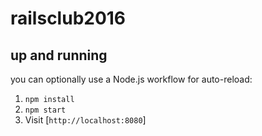 # railsclub2016

## up and running

you can optionally use a Node.js workflow for auto-reload:

1. `npm install`
2. `npm start`
3. Visit [`http://localhost:8080`]
